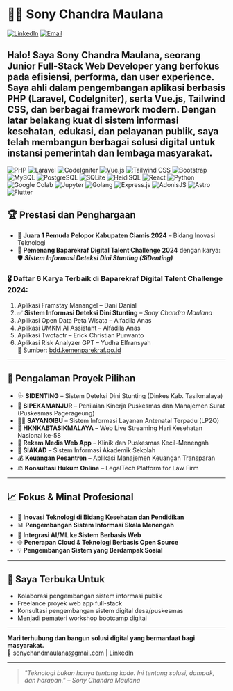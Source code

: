# 👨‍💻 Sony Chandra Maulana

[![LinkedIn](https://img.shields.io/badge/LinkedIn-blue?logo=linkedin)](https://www.linkedin.com/in/lorddaud)
[![Email](https://img.shields.io/badge/Email-sonychandmaulana@gmail.com-red)](mailto:sonychandmaulana@gmail.com)

Halo! Saya **Sony Chandra Maulana**, seorang **Junior Full-Stack Web Developer** yang berfokus pada efisiensi, performa, dan user experience. Saya ahli dalam pengembangan aplikasi berbasis **PHP (Laravel, CodeIgniter)**, serta **Vue.js**, **Tailwind CSS**, dan berbagai framework modern. Dengan latar belakang kuat di **sistem informasi kesehatan, edukasi, dan pelayanan publik**, saya telah membangun berbagai solusi digital untuk instansi pemerintah dan lembaga masyarakat.
---
![PHP](https://img.shields.io/badge/PHP-777BB4?style=flat&logo=php&logoColor=white)
![Laravel](https://img.shields.io/badge/Laravel-F55247?style=flat&logo=laravel&logoColor=white)
![CodeIgniter](https://img.shields.io/badge/CodeIgniter-E44D26?style=flat&logo=codeigniter&logoColor=white)
![Vue.js](https://img.shields.io/badge/Vue.js-4FC08D?style=flat&logo=vue.js&logoColor=white)
![Tailwind CSS](https://img.shields.io/badge/Tailwind-06B6D4?style=flat&logo=tailwindcss&logoColor=white)
![Bootstrap](https://img.shields.io/badge/Bootstrap-7952B3?style=flat&logo=bootstrap&logoColor=white)
![MySQL](https://img.shields.io/badge/MySQL-4479A1?style=flat&logo=mysql&logoColor=white)
![PostgreSQL](https://img.shields.io/badge/PostgreSQL-336791?style=flat&logo=postgresql&logoColor=white)
![SQLite](https://img.shields.io/badge/SQLite-003B57?style=flat&logo=sqlite&logoColor=white)
![HeidiSQL](https://img.shields.io/badge/HeidiSQL-F4DC26?style=flat&logo=sqlite&logoColor=black)
![React](https://img.shields.io/badge/React-61DAFB?style=flat&logo=react&logoColor=black)
![Python](https://img.shields.io/badge/Python-3776AB?style=flat&logo=python&logoColor=white)
![Google Colab](https://img.shields.io/badge/Google%20Colab-F9AB00?style=flat&logo=googlecolab&logoColor=white)
![Jupyter](https://img.shields.io/badge/Jupyter-F37626?style=flat&logo=jupyter&logoColor=white)
![Golang](https://img.shields.io/badge/Go-00ADD8?style=flat&logo=go&logoColor=white)
![Express.js](https://img.shields.io/badge/Express.js-000000?style=flat&logo=express&logoColor=white)
![AdonisJS](https://img.shields.io/badge/AdonisJS-220052?style=flat&logo=adonisjs&logoColor=white)
![Astro](https://img.shields.io/badge/Astro-BC52EE?style=flat&logo=astro&logoColor=white)
![Flutter](https://img.shields.io/badge/Flutter-02569B?style=flat&logo=flutter&logoColor=white)

## 🏆 Prestasi dan Penghargaan

- 🥇 **Juara 1 Pemuda Pelopor Kabupaten Ciamis 2024** – Bidang Inovasi Teknologi
- 🏅 **Pemenang Baparekraf Digital Talent Challenge 2024** dengan karya:  
  🛡️ _**Sistem Informasi Deteksi Dini Stunting (SiDenting)**_

### 🎖️ Daftar 6 Karya Terbaik di Baparekraf Digital Talent Challenge 2024:
1. Aplikasi Framstay Manangel – Dani Danial  
2. ✅ **Sistem Informasi Deteksi Dini Stunting** – *Sony Chandra Maulana*  
3. Aplikasi Open Data Peta Wisata – Alfadila Anas  
4. Aplikasi UMKM AI Assistant – Alfadila Anas  
5. Aplikasi Twofactr – Erick Christian Purwanto  
6. Aplikasi Risk Analyzer GPT – Yudha Elfransyah  
📄 Sumber: [bdd.kemenparekraf.go.id](https://bdd.kemenparekraf.go.id/news/581/selamat-kepada-pemenang-baparekraf-digital-talent-challenge-2024)

---

## 💼 Pengalaman Proyek Pilihan

- 🩺 **SIDENTING** – Sistem Deteksi Dini Stunting (Dinkes Kab. Tasikmalaya)  
- 📑 **SIPEKAMANJUR** – Penilaian Kinerja Puskesmas dan Manajemen Surat (Puskesmas Pagerageung)  
- 👩‍⚕️ **SAYANGIBU** – Sistem Informasi Layanan Antenatal Terpadu (LP2Q)  
- 🎥 **HKNKABTASIKMALAYA** – Web Live Streaming Hari Kesehatan Nasional ke-58  
- 🏥 **Rekam Medis Web App** – Klinik dan Puskesmas Kecil-Menengah  
- 🏫 **SIAKAD** – Sistem Informasi Akademik Sekolah  
- 💰 **Keuangan Pesantren** – Aplikasi Manajemen Keuangan Transparan  
- ⚖️ **Konsultasi Hukum Online** – LegalTech Platform for Law Firm

---

## 📈 Fokus & Minat Profesional

- 🚀 **Inovasi Teknologi di Bidang Kesehatan dan Pendidikan**
- 📊 **Pengembangan Sistem Informasi Skala Menengah**
- 🧠 **Integrasi AI/ML ke Sistem Berbasis Web**
- 🌐 **Penerapan Cloud & Teknologi Berbasis Open Source**
- 💡 **Pengembangan Sistem yang Berdampak Sosial**

---

## 🌱 Saya Terbuka Untuk

- Kolaborasi pengembangan sistem informasi publik
- Freelance proyek web app full-stack
- Konsultasi pengembangan sistem digital desa/puskesmas
- Menjadi pemateri workshop bootcamp digital

---

**Mari terhubung dan bangun solusi digital yang bermanfaat bagi masyarakat.**  
📧 sonychandmaulana@gmail.com | [LinkedIn](https://www.linkedin.com/in/lorddaud)

---

> _"Teknologi bukan hanya tentang kode. Ini tentang solusi, dampak, dan harapan." – Sony Chandra Maulana_
